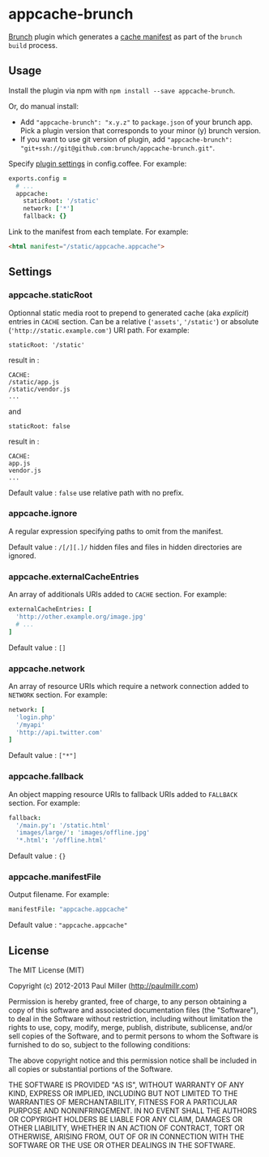 # appcache-brunch

[Brunch][1] plugin which generates a [cache manifest][2] as part of the
`brunch build` process.

[1]: http://brunch.io
[2]: https://developer.mozilla.org/en-US/docs/HTML/Using_the_application_cache#The_cache_manifest_file

## Usage

Install the plugin via npm with `npm install --save appcache-brunch`.

Or, do manual install:

* Add `"appcache-brunch": "x.y.z"` to `package.json` of your brunch app.
  Pick a plugin version that corresponds to your minor (y) brunch version.
* If you want to use git version of plugin, add
`"appcache-brunch": "git+ssh://git@github.com:brunch/appcache-brunch.git"`.

Specify [plugin settings](#settings) in config.coffee. For example:

```coffeescript
exports.config =
  # ...
  appcache:
    staticRoot: '/static'
    network: ['*']
    fallback: {}
```

Link to the manifest from each template. For example:

```html
<html manifest="/static/appcache.appcache">
```

## Settings

### appcache.staticRoot

Optionnal static media root to prepend to generated cache (aka _explicit_) entries in `CACHE` section.
Can be a relative (`'assets'`, `'/static'`) or absolute (`'http://static.example.com'`) URI
path. For example:

```coffescript
staticRoot: '/static'
```

result in :
```
CACHE:
/static/app.js
/static/vendor.js
...
```

and

```coffescript
staticRoot: false
```

result in :
```
CACHE:
app.js
vendor.js
...
```

Default value : `false` use relative path with no prefix.

### appcache.ignore

A regular expression specifying paths to omit from the manifest.

Default value : `/[/][.]/` hidden files and files in hidden directories are ignored.

### appcache.externalCacheEntries

An array of additionals URIs added to `CACHE` section. For example:

```coffeescript
externalCacheEntries: [
  'http://other.example.org/image.jpg'
  # ...
]
```

Default value : `[]`

### appcache.network

An array of resource URIs which require a network connection added to `NETWORK` section. For example:

```coffeescript
network: [
  'login.php'
  '/myapi'
  'http://api.twitter.com'
]
```

Default value : `["*"]`

### appcache.fallback

An object mapping resource URIs to fallback URIs added to `FALLBACK` section. For example:

```coffeescript
fallback:
  '/main.py': '/static.html'
  'images/large/': 'images/offline.jpg'
  '*.html': '/offline.html'
```

Default value : `{}`

### appcache.manifestFile

Output filename. For example:

```coffeescript
manifestFile: "appcache.appcache"
```

Default value : `"appcache.appcache"`

## License

The MIT License (MIT)

Copyright (c) 2012-2013 Paul Miller (http://paulmillr.com)

Permission is hereby granted, free of charge, to any person obtaining a copy
of this software and associated documentation files (the "Software"), to deal
in the Software without restriction, including without limitation the rights
to use, copy, modify, merge, publish, distribute, sublicense, and/or sell
copies of the Software, and to permit persons to whom the Software is
furnished to do so, subject to the following conditions:

The above copyright notice and this permission notice shall be included in
all copies or substantial portions of the Software.

THE SOFTWARE IS PROVIDED "AS IS", WITHOUT WARRANTY OF ANY KIND, EXPRESS OR
IMPLIED, INCLUDING BUT NOT LIMITED TO THE WARRANTIES OF MERCHANTABILITY,
FITNESS FOR A PARTICULAR PURPOSE AND NONINFRINGEMENT. IN NO EVENT SHALL THE
AUTHORS OR COPYRIGHT HOLDERS BE LIABLE FOR ANY CLAIM, DAMAGES OR OTHER
LIABILITY, WHETHER IN AN ACTION OF CONTRACT, TORT OR OTHERWISE, ARISING FROM,
OUT OF OR IN CONNECTION WITH THE SOFTWARE OR THE USE OR OTHER DEALINGS IN
THE SOFTWARE.
